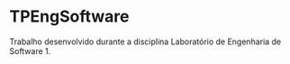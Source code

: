 # TPEngSoftware
Trabalho desenvolvido durante a disciplina Laboratório de Engenharia de Software 1.
